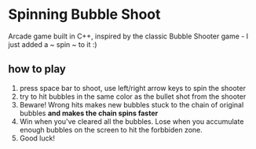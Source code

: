 # Spinning Bubble Shoot
Arcade game built in C++, inspired by the classic Bubble Shooter game - I just added a ~ spin ~ to it :)


## how to play
1. press space bar to shoot, use left/right arrow keys to spin the shooter
2. try to hit bubbles in the same color as the bullet shot from the shooter
3. Beware! Wrong hits makes new bubbles stuck to the chain of original bubbles **and makes the chain spins faster**
4. Win when you've cleared all the bubbles. Lose when you accumulate enough bubbles on the screen to hit the forbbiden zone.
5. Good luck!
